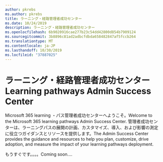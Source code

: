 ```yaml
---
author: pkrebs
ms.author: pkrebs
title: ラーニング・経路管理者成功センター
ms.date: 10/24/2019
description: ラーニング・経路管理者成功センター
ms.openlocfilehash: 6b9020916cae277b23c54dd42800d854b7909124
ms.sourcegitcommit: 3b8896c81ad2adbcfdbda658482847af5fccb264
ms.translationtype: MT
ms.contentlocale: ja-JP
ms.lasthandoff: 10/30/2019
ms.locfileid: "37887025"
---
```

# <a name="learning-pathways-admin-success-center"></a><span data-ttu-id="278af-103">ラーニング・経路管理者成功センター</span><span class="sxs-lookup"><span data-stu-id="278af-103">Learning pathways Admin Success Center</span></span>

<span data-ttu-id="278af-104">Microsoft 365 learning ・パス管理者成功センターへようこそ。</span><span class="sxs-lookup"><span data-stu-id="278af-104">Welcome to the Microsoft 365 learning pathways Admin Success Center.</span></span> <span data-ttu-id="278af-105">管理者成功センターは、ラーニングパスの展開の計画、カスタマイズ、導入、および影響の測定に役立つガイダンスとリソースを提供します。</span><span class="sxs-lookup"><span data-stu-id="278af-105">The Admin Success Center provides the guidance and resources to help you plan, customize, drive adoption, and measure the impact of your learning pathways deployment.</span></span>

<span data-ttu-id="278af-106">もうすぐです。。。。</span><span class="sxs-lookup"><span data-stu-id="278af-106">Coming soon....</span></span>

